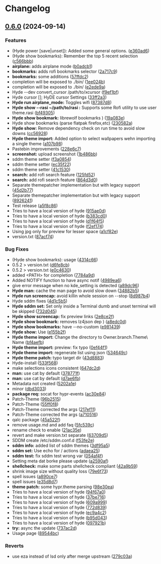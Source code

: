 # Changelog

## [0.6.0](https://github.com/kRHYME7/Hyde-cli/compare/v0.5.2...v0.6.0) (2024-09-14)


### Features

* (Hyde power [save|unset]): Added some general options. ([e360ad6](https://github.com/kRHYME7/Hyde-cli/commit/e360ad63aa4313b7fce21d71785450770738f6b1))
* (Hyde show bookmarks): Remember the top 5 recent selection ([c566bbb](https://github.com/kRHYME7/Hyde-cli/commit/c566bbb6b39983feb3e356eba61cedb69966012d))
* **airplane:** adds airplane mode ([b0adcb1](https://github.com/kRHYME7/Hyde-cli/commit/b0adcb15a5f3dc9905cec66d14f549ef7433d766))
* **bookmarks:** adds rofi bookmarks selector ([2a717c9](https://github.com/kRHYME7/Hyde-cli/commit/2a717c985e32b41c164cf7e14a2ffd9965d068ae))
* **bookmarks:** some additions ([57ffdc2](https://github.com/kRHYME7/Hyde-cli/commit/57ffdc2a7fa12e505a337f82c33cdf5e730701aa))
* completion will be exposed to ./bin/ ([1ee024b](https://github.com/kRHYME7/Hyde-cli/commit/1ee024b7018bdfbcea7d4ccbdc41a35e593d8a28))
* completion will be exposed to ./bin/ ([e2ede9a](https://github.com/kRHYME7/Hyde-cli/commit/e2ede9ae565bb5f1f6c71467cb5a530595b00736))
* Hyde --dev convert_cursor /path/to/xcursor ([f9ef1bf](https://github.com/kRHYME7/Hyde-cli/commit/f9ef1bf1e6f6f4b7d98e8face4f6dbfe35e68840))
* Hyde cursor []; HyDE cursor Settings ([33ff2a3](https://github.com/kRHYME7/Hyde-cli/commit/33ff2a33f262f9e959795a50f08c3ce053efc26b))
* **Hyde run airplane_mode:** Toggles wifi ([87387d8](https://github.com/kRHYME7/Hyde-cli/commit/87387d8e36ef010c83fddb5aeae2a4689ffb6288))
* **Hyde show <cmd> --rasi ~/path/to/rasi :** Supports some Rofi utility to use user theme.rasi ([bf49305](https://github.com/kRHYME7/Hyde-cli/commit/bf4930543f4110ee7824a93666cc298bca91c10a))
* **Hyde show bookmark:** librewolf bookmarks ) ([19a083e](https://github.com/kRHYME7/Hyde-cli/commit/19a083eeec22eacd5ae4ab501454fe4fe9a815af))
* Hyde show bookmarks (parse flatpak firefox,etc) ([230582a](https://github.com/kRHYME7/Hyde-cli/commit/230582a8db6901e09088a5dfd25300b3f7b820ff))
* **Hyde show:** Remove dependency check on run time to avoid slow downs ([cc56928](https://github.com/kRHYME7/Hyde-cli/commit/cc5692850ce8909b693134bc95eb495c26e57cbf))
* **Hyde theme import:** Added option to select wallpapers wehn importing a single theme ([a107b98](https://github.com/kRHYME7/Hyde-cli/commit/a107b98269ed3880a8ec920bfeb68de585a616d3))
* Pastebin improvements ([228e6c7](https://github.com/kRHYME7/Hyde-cli/commit/228e6c755e1793cb2265f891a61241dd8bdd9286))
* **screenshot:** upload screenshot ([1b486bb](https://github.com/kRHYME7/Hyde-cli/commit/1b486bbfae415943dc5a7f4fdcd32b815e8d4277))
* sddm theme setter ([f3a0854](https://github.com/kRHYME7/Hyde-cli/commit/f3a0854a2e716276dcf95bbb717b93845eb6152c))
* sddm theme setter ([ec35f22](https://github.com/kRHYME7/Hyde-cli/commit/ec35f2230c1e3423338b4c0b389f0a50d326136e))
* sddm theme setter ([41c1530](https://github.com/kRHYME7/Hyde-cli/commit/41c15306d4d83496375ca4f6bd84745b3da244b8))
* **search:** add rofi search feature ([125fd52](https://github.com/kRHYME7/Hyde-cli/commit/125fd52723ea902303e39572feb0c298ea07dc46))
* **search:** add rofi search feature ([864d3d0](https://github.com/kRHYME7/Hyde-cli/commit/864d3d064554712b70b71b88a3ab629f2221e2ae))
* Separate themepatcher implementation but with legacy support ([45d2b77](https://github.com/kRHYME7/Hyde-cli/commit/45d2b77a2b3d48fd4b26b659d9c3f61c529be5e5))
* Separate themepatcher implementation but with legacy support ([8926241](https://github.com/kRHYME7/Hyde-cli/commit/892624196e66c22e04f3e7c92e913f2b4b4fbdd2))
* Test release ([a5f8c86](https://github.com/kRHYME7/Hyde-cli/commit/a5f8c860bc69775ffd2f3207959cb86c922b9ff3))
* Tries to have a local version of hyde ([915ae0d](https://github.com/kRHYME7/Hyde-cli/commit/915ae0dd2a92175dbd238d88fe9932b0fe562cc0))
* Tries to have a local version of hyde ([b383cd0](https://github.com/kRHYME7/Hyde-cli/commit/b383cd09e6ff55674dd5ff72559b0206c495b3e3))
* Tries to have a local version of hyde ([d1f64f5](https://github.com/kRHYME7/Hyde-cli/commit/d1f64f5c5b408e1a3b493fe09957d1fa339436ca))
* Tries to have a local version of hyde ([f2ef174](https://github.com/kRHYME7/Hyde-cli/commit/f2ef174d8b20d8ddc1dc061ef4bd2541c089ebb8))
* Using jpg only for preview for lesser space ([a1cf82e](https://github.com/kRHYME7/Hyde-cli/commit/a1cf82ee8ba268a5c994bf98e387a890ce160231))
* version.txt ([87acf74](https://github.com/kRHYME7/Hyde-cli/commit/87acf7400bbe04d79f161f946622b4b332d0b718))


### Bug Fixes

* (Hyde show bookmarks): usage ([4314c66](https://github.com/kRHYME7/Hyde-cli/commit/4314c66604359fdebc8ca77c706dbf3488db3993))
* 0.5.2 &gt; version.txt ([d6fe8cb](https://github.com/kRHYME7/Hyde-cli/commit/d6fe8cb1528eda0a69930b388f04c7b8faa22ff0))
* 0.5.2 &gt; version.txt ([e0c4630](https://github.com/kRHYME7/Hyde-cli/commit/e0c463026de8b33cf2fff76abbc294181e14f85f))
* added &lt;PATH&gt; for completion ([7784a9d](https://github.com/kRHYME7/Hyde-cli/commit/7784a9d281aa6fff7fc9b7f8e0600c106ea9214e))
* Added NOTIFY function to have async notif ([4989ea6](https://github.com/kRHYME7/Hyde-cli/commit/4989ea6e2c8744f2104b360abae0c445a13264ef))
* give error message when no kde_setting is detected ([a89dc96](https://github.com/kRHYME7/Hyde-cli/commit/a89dc96c11032db5baea011c815718f069d9d4da))
* **Hyde man:** cache the man page to avoid slow down ([34882b5](https://github.com/kRHYME7/Hyde-cli/commit/34882b5ee6f243009b7df148ccffa57a94e79eed))
* **Hyde run screencap:** avoid killin whole session on --stop ([8d987b4](https://github.com/kRHYME7/Hyde-cli/commit/8d987b488886d08e6e420cdd81c940f71f411a8e))
* Hyde sddm fixes ([4d1c5b5](https://github.com/kRHYME7/Hyde-cli/commit/4d1c5b5ed055a21ca1238d68a6aa38d7b3a7944d))
* **Hyde sddm set:** Set only inside a Terminal dumb and unset terminal will be skipped ([732d045](https://github.com/kRHYME7/Hyde-cli/commit/732d04533ecf4a83e81ba57e64047fe8f3ae1ae0))
* **Hyde show  screencap:** fix preview links ([2e8ce2f](https://github.com/kRHYME7/Hyde-cli/commit/2e8ce2fb81987ab31cbce9d18b5fa73c848b00b5))
* **Hyde show bookmark:** removes lz4json dep ) ([a8edc0d](https://github.com/kRHYME7/Hyde-cli/commit/a8edc0d49c9477d4e1c6283825e1058c293ae495))
* **Hyde show bookmarks:** have  --no-custom ([e981439](https://github.com/kRHYME7/Hyde-cli/commit/e9814394ed2214ffad8cfe1b1edfb6f7b9e63d51))
* **Hyde show:** Use ([e155b2f](https://github.com/kRHYME7/Hyde-cli/commit/e155b2f2eb058dba9fbb4574af9a253f403c7c46))
* **Hyde theme import:** Change the directory to Owner.branch.Theme\ Name ([bf4aefb](https://github.com/kRHYME7/Hyde-cli/commit/bf4aefb07c3eae4c6e3c0bd131003cb57bb0782f))
* **Hyde theme import:** preview: fix typo ([0ef44f1](https://github.com/kRHYME7/Hyde-cli/commit/0ef44f1c6181c64fa85583743cc7942a5b6ef779))
* **Hyde theme import:** regenerate list using json ([534649c](https://github.com/kRHYME7/Hyde-cli/commit/534649c849d599871bb8fe4319f4e6164f76e843))
* **Hyde theme patch:** typo target dir ([43d8883](https://github.com/kRHYME7/Hyde-cli/commit/43d88834d5f8fbfd098790841bac307d56b170aa))
* Hyde-install ([533f568](https://github.com/kRHYME7/Hyde-cli/commit/533f568c48fb6233c029b5f871973ff3f42511f7))
* make selections icons consistent ([647dc2d](https://github.com/kRHYME7/Hyde-cli/commit/647dc2d585268060424898060057aeb5839897e2))
* **man:** use cat by default ([378771f](https://github.com/kRHYME7/Hyde-cli/commit/378771fd529445ebbd5437df002284f09d1a32d0))
* **man:** use cat by default ([d7ae6fb](https://github.com/kRHYME7/Hyde-cli/commit/d7ae6fbd797fc63af8df93c69666ef9acc5ae45c))
* Metadata not created ([5202a1e](https://github.com/kRHYME7/Hyde-cli/commit/5202a1e2ca51cdc547a56729d9edd789526f7a20))
* minor ([dbd3033](https://github.com/kRHYME7/Hyde-cli/commit/dbd30332ae0ed506306697bea67e268015287cf4))
* **package req:** socat for hypr-events ([ac30e84](https://github.com/kRHYME7/Hyde-cli/commit/ac30e84e8a238ef04315ea79a79968af68fe812b))
* Patch-Theme ([96b2515](https://github.com/kRHYME7/Hyde-cli/commit/96b2515704f5bac877fa9ff77a1e373d2126aa5f))
* Patch-Theme ([55ff0f8](https://github.com/kRHYME7/Hyde-cli/commit/55ff0f89237f54d403b271a5c4cf0bf822a6bd0f))
* Patch-Theme  corrected the args ([217ef11](https://github.com/kRHYME7/Hyde-cli/commit/217ef1152562d85a84959e04c031d8f9a06bff00))
* Patch-Theme  corrected the args ([a710516](https://github.com/kRHYME7/Hyde-cli/commit/a71051649b7ebe86261870b213e729e3e1423404))
* qalc package ([45a522f](https://github.com/kRHYME7/Hyde-cli/commit/45a522f08b74acf7521d34cdcd9fc8e86dd618ff))
* remove usage.md and add faq ([5fc539c](https://github.com/kRHYME7/Hyde-cli/commit/5fc539c3a6202111d28882b6f570f036e97e8b1a))
* rename check to enable ([21ac35e](https://github.com/kRHYME7/Hyde-cli/commit/21ac35e0b7c8e3eaf7d8883b60e6087bb7d7885f))
* revert and make version.txt separate ([63709d5](https://github.com/kRHYME7/Hyde-cli/commit/63709d555fb98735c7b2bc761b480b83878d6724))
* SDDM create /etc/sddm.conf.d ([f53fe2e](https://github.com/kRHYME7/Hyde-cli/commit/f53fe2ed4fa8914617f9cb2419d1fc33eaa19529))
* **sddm info:** added list of sddm themes ([3df95a5](https://github.com/kRHYME7/Hyde-cli/commit/3df95a573fd520b805699435acd217a19c01ddb7))
* **sddm set:** Use echo for / actions ([adaea25](https://github.com/kRHYME7/Hyde-cli/commit/adaea25118ca3762ac2a6b9dde07fec06dc32674))
* **sddm test:** fix sddm test wrong var ([054af4f](https://github.com/kRHYME7/Hyde-cli/commit/054af4f7d1550f42f15761229d9ff55e30c7a1a6))
* Setting meta dat borke please update ([a2590af](https://github.com/kRHYME7/Hyde-cli/commit/a2590afa249a9a634c29dd849b77fbb7decf748c))
* **shellcheck:** make some parts shellcheck compliant ([42a9b59](https://github.com/kRHYME7/Hyde-cli/commit/42a9b599dab16175f8734faafeac380f47f88562))
* shrink image size without quality loss ([79e6f73](https://github.com/kRHYME7/Hyde-cli/commit/79e6f73d42b8532d2ff32c94a4aa89a2a703c1cd))
* spell issues ([a890ce7](https://github.com/kRHYME7/Hyde-cli/commit/a890ce75aa03edff920c6e02eb6a59bbb75ba2d8))
* spell issues ([e35d8d7](https://github.com/kRHYME7/Hyde-cli/commit/e35d8d718b59dc62f8247e3d1ae7e80be0d6cf00))
* **theme patch:** some hypr.theme parsing ([98e30ea](https://github.com/kRHYME7/Hyde-cli/commit/98e30eacc8c5b4692efae714705bc53dab024b44))
* Tries to have a local version of hyde ([94f67a0](https://github.com/kRHYME7/Hyde-cli/commit/94f67a0db5c96c2073e72d2e6d38d3f42999b591))
* Tries to have a local version of hyde ([37be716](https://github.com/kRHYME7/Hyde-cli/commit/37be71697810e872b5519af3ee798d3144ae394c))
* Tries to have a local version of hyde ([609a999](https://github.com/kRHYME7/Hyde-cli/commit/609a999bf53796a2eba988e037a085d2990603fb))
* Tries to have a local version of hyde ([772d839](https://github.com/kRHYME7/Hyde-cli/commit/772d839f6ab9842661535ff1a8f70696bfb3df51))
* Tries to have a local version of hyde ([ec9a4c2](https://github.com/kRHYME7/Hyde-cli/commit/ec9a4c2be14a1f0fbe0a2755651c2ceb193c5ec0))
* Tries to have a local version of hyde ([b95d043](https://github.com/kRHYME7/Hyde-cli/commit/b95d0430e7985db12817c65e1ac30388657e9466))
* Tries to have a local version of hyde ([097921b](https://github.com/kRHYME7/Hyde-cli/commit/097921bc1d3d55b95ebd70a9e3f624b58e646799))
* **try:** async the update ([737ac2d](https://github.com/kRHYME7/Hyde-cli/commit/737ac2dd84a81cea96b10bbccb549140358c9f46))
* Usage page ([89544bc](https://github.com/kRHYME7/Hyde-cli/commit/89544bccc88877f99f78ae201e11c29b4a1fd285))


### Reverts

* use eza instead of lsd only after merge upstream ([279c03a](https://github.com/kRHYME7/Hyde-cli/commit/279c03ad55132337f7ee6e4d194a749ff09e8207))

